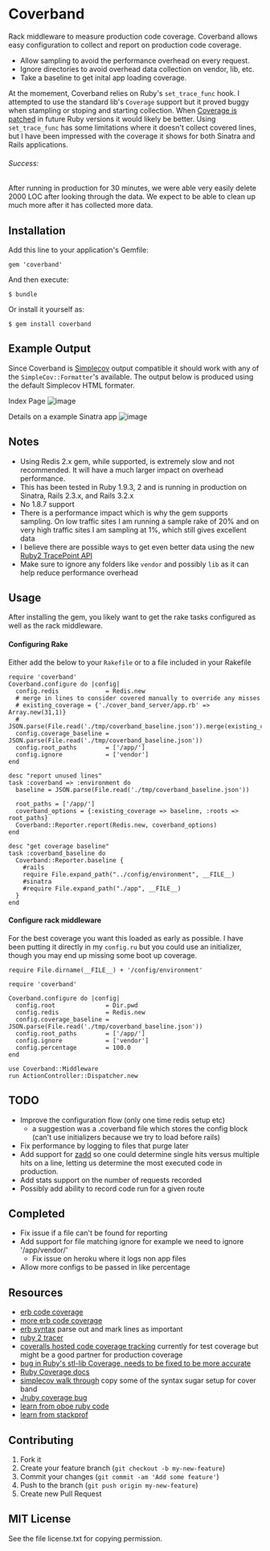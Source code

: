# Coverband

Rack middleware to measure production code coverage. Coverband allows easy configuration to collect and report on production code coverage.

* Allow sampling to avoid the performance overhead on every request.
* Ignore directories to avoid overhead data collection on vendor, lib, etc.
* Take a baseline to get inital app loading coverage.

At the momement, Coverband relies on Ruby's `set_trace_func` hook. I attempted to use the standard lib's `Coverage` support but it proved buggy when stampling or stoping and starting collection. When [Coverage is patched](https://www.ruby-forum.com/topic/1811306) in future Ruby versions it would likely be better. Using `set_trace_func` has some limitations where it doesn't collect covered lines, but I have been impressed with the coverage it shows for both Sinatra and Rails applications.

###### Success:
After running in production for 30 minutes, we were able very easily delete 2000 LOC after looking through the data. We expect to be able to clean up much more after it has collected more data.

## Installation

Add this line to your application's Gemfile:

    gem 'coverband'

And then execute:

    $ bundle

Or install it yourself as:

    $ gem install coverband

## Example Output

Since Coverband is [Simplecov](https://github.com/colszowka/simplecov) output compatible it should work with any of the `SimpleCov::Formatter`'s available. The output below is produced using the default Simplecov HTML formater. 

Index Page
![image](https://raw.github.com/danmayer/coverband/master/docs/coverband_index.png)

Details on a example Sinatra app
![image](https://raw.github.com/danmayer/coverband/master/docs/coverband_details.png)

## Notes

* Using Redis 2.x gem, while supported, is extremely slow and not recommended. It will have a much larger impact on overhead performance.
* This has been tested in Ruby 1.9.3, 2 and is running in production on Sinatra, Rails 2.3.x, and Rails 3.2.x
* No 1.8.7 support
* There is a performance impact which is why the gem supports sampling. On low traffic sites I am running a sample rake of 20% and on very high traffic sites I am sampling at 1%, which still gives excellent data
* I believe there are possible ways to get even better data using the new [Ruby2 TracePoint API](http://www.ruby-doc.org/core/TracePoint.html)
* Make sure to ignore any folders like `vendor` and possibly `lib` as it can help reduce performance overhead

## Usage

After installing the gem, you likely want to get the rake tasks configured as well as the rack middleware.

#### Configuring Rake

Either add the below to your `Rakefile` or to a file included in your Rakefile

	require 'coverband'
	Coverband.configure do |config|
      config.redis             = Redis.new
      # merge in lines to consider covered manually to override any misses
	  # existing_coverage = {'./cover_band_server/app.rb' => Array.new(31,1)}
	  # JSON.parse(File.read('./tmp/coverband_baseline.json')).merge(existing_coverage) 
      config.coverage_baseline = JSON.parse(File.read('./tmp/coverband_baseline.json'))
      config.root_paths        = ['/app/']
      config.ignore            = ['vendor']
    end

	desc "report unused lines"
	task :coverband => :environment do
	  baseline = JSON.parse(File.read('./tmp/coverband_baseline.json'))

	  root_paths = ['/app/']
	  coverband_options = {:existing_coverage => baseline, :roots => root_paths}
	  Coverband::Reporter.report(Redis.new, coverband_options)
	end
	
	desc "get coverage baseline"
	task :coverband_baseline do
	  Coverband::Reporter.baseline {
	  	#rails
      	require File.expand_path("../config/environment", __FILE__)
      	#sinatra
      	#require File.expand_path("./app", __FILE__)
      }
    end
    
#### Configure rack middleware

For the best coverage you want this loaded as early as possible. I have been putting it directly in my `config.ru` but you could use an initializer, though you may end up missing some boot up coverage.

	require File.dirname(__FILE__) + '/config/environment'
	
	require 'coverband'
	
	Coverband.configure do |config|
	  config.root              = Dir.pwd
	  config.redis             = Redis.new
	  config.coverage_baseline = JSON.parse(File.read('./tmp/coverband_baseline.json'))
	  config.root_paths        = ['/app/']
	  config.ignore            = ['vendor']
	  config.percentage        = 100.0
	end

	use Coverband::Middleware
	run ActionController::Dispatcher.new


## TODO

* Improve the configuration flow (only one time redis setup etc)
  * a suggestion was a .coverband file which stores the config block (can't use initializers because we try to load before rails) 
* Fix performance by logging to files that purge later
* Add support for [zadd](http://redis.io/topics/data-types-intro) so one could determine single hits versus multiple hits on a line, letting us determine the most executed code in production.
* Add stats support on the number of requests recorded
* Possibly add ability to record code run for a given route

## Completed

* Fix issue if a file can't be found for reporting
* Add support for file matching ignore for example we need to ignore '/app/vendor/'
  * Fix issue on heroku where it logs non app files
* Allow more configs to be passed in like percentage

## Resources

* [erb code coverage](http://stackoverflow.com/questions/13030909/how-to-test-code-coverage-for-rails-erb-templates)
* [more erb code coverage](https://github.com/colszowka/simplecov/issues/38)
* [erb syntax](http://stackoverflow.com/questions/7996695/rails-erb-syntax) parse out and mark lines as important
* [ruby 2 tracer](https://github.com/brightbox/deb-ruby2.0/blob/master/lib/tracer.rb)
* [coveralls hosted code coverage tracking](https://coveralls.io/docs/ruby) currently for test coverage but might be a good partner for production coverage
* [bug in Ruby's stl-lib Coverage, needs to be fixed to be more accurate](https://www.ruby-forum.com/topic/1811306)
* [Ruby Coverage docs](http://www.ruby-doc.org/stdlib-1.9.3/libdoc/coverage/rdoc/Coverage.html)
* [simplecov walk through](http://www.tamingthemindmonkey.com/2011/09/27/ruby-code-coverage-using-simplecov) copy some of the syntax sugar setup for cover band
* [Jruby coverage bug](http://jira.codehaus.org/browse/JRUBY-6106?page=com.atlassian.jira.plugin.system.issuetabpanels:changehistory-tabpanel)
* [learn from oboe ruby code](https://github.com/appneta/oboe-ruby#writing-custom-instrumentation)
* [learn from stackprof](https://github.com/tmm1/stackprof#readme)

## Contributing

1. Fork it
2. Create your feature branch (`git checkout -b my-new-feature`)
3. Commit your changes (`git commit -am 'Add some feature'`)
4. Push to the branch (`git push origin my-new-feature`)
5. Create new Pull Request

## MIT License
See the file license.txt for copying permission.
